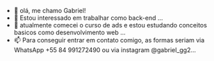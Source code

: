 - 👋 olá, me chamo Gabriel!
- 👀 Estou interessado em trabalhar como back-end ...
- 🌱 atualmente comecei o curso de ads e estou estudando conceitos basicos como desenvolvimento web ...
- 📫 Para conseguir entrar em contato comigo, as formas seriam via WhatsApp +55 84 991272490 ou via instagram @gabriel_gg2...

<!---
GGOD2K/GGOD2K is a ✨ special ✨ repository because its `README.md` (this file) appears on your GitHub profile.
You can click the Preview link to take a look at your changes.
--->
